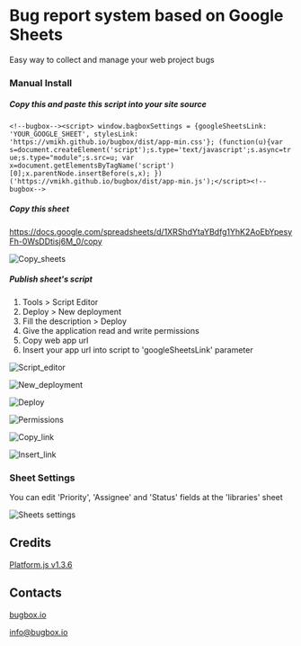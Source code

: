 # Bug report system based on Google Sheets
Easy way to collect and manage your web project bugs

### Manual Install

##### Copy this and paste this script into your site source

`<!--bugbox--><script> window.bagboxSettings = {googleSheetsLink: 'YOUR_GOOGLE_SHEET', stylesLink: 'https://vmikh.github.io/bugbox/dist/app-min.css'}; (function(u){var s=document.createElement('script');s.type='text/javascript';s.async=true;s.type="module";s.src=u; var x=document.getElementsByTagName('script')[0];x.parentNode.insertBefore(s,x); })('https://vmikh.github.io/bugbox/dist/app-min.js');</script><!--bugbox-->`

##### Copy this sheet
https://docs.google.com/spreadsheets/d/1XRShdYtaYBdfg1YhK2AoEbYpesyFh-0WsDDtisj6M_0/copy

![Copy_sheets](https://habrastorage.org/webt/mc/lz/xa/mclzxayq6ee7tv2tnql11ax-hos.png)

##### Publish sheet's script<br>
1. Tools > Script Editor<br>
2. Deploy > New deployment<br>
3. Fill the description > Deploy<br>
4. Give the application read and write permissions
5. Copy web app url
6. Insert your app url into script to 'googleSheetsLink' parameter

![Script_editor](https://habrastorage.org/webt/1w/sy/9w/1wsy9wkozgdxrtldx824qomvhow.png)

![New_deployment](https://habrastorage.org/webt/pc/0o/ae/pc0oaekamh8hbjuw6zorrtzipu0.png)

![Deploy](https://habrastorage.org/webt/ib/u7/uy/ibu7uyhzculab6u-ffj0zatsbs0.png)

![Permissions](https://habrastorage.org/webt/u4/is/cp/u4iscpwkwk4esxk2-wg32lt62kc.png)

![Copy_link](https://habrastorage.org/webt/-x/zs/iq/-xzsiqeimuvfo9rqpg-3ryvuueo.png)

![Insert_link](https://habrastorage.org/webt/1s/j2/fd/1sj2fdillg3k-q6m_rjxlhjgwkw.png)

### Sheet Settings
You can edit 'Priority', 'Assignee' and 'Status' fields at the 'libraries' sheet

![Sheets settings](https://habrastorage.org/webt/xp/6e/qj/xp6eqjz56qblyuzsbsoxitd4gls.png)

## Credits
[Platform.js v1.3.6](https://github.com/bestiejs/platform.js/)

## Contacts
[bugbox.io](https://bugbox.io/)

[info@bugbox.io](info@bugbox.io)
